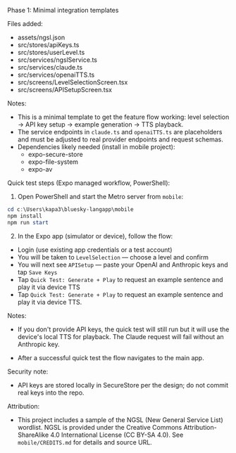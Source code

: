 Phase 1: Minimal integration templates

Files added:
- assets/ngsl.json
- src/stores/apiKeys.ts
- src/stores/userLevel.ts
- src/services/ngslService.ts
- src/services/claude.ts
- src/services/openaiTTS.ts
- src/screens/LevelSelectionScreen.tsx
- src/screens/APISetupScreen.tsx

Notes:
- This is a minimal template to get the feature flow working: level selection -> API key setup -> example generation -> TTS playback.
- The service endpoints in `claude.ts` and `openaiTTS.ts` are placeholders and must be adjusted to real provider endpoints and request schemas.
- Dependencies likely needed (install in mobile project):
  - expo-secure-store
  - expo-file-system
  - expo-av

Quick test steps (Expo managed workflow, PowerShell):

1. Open PowerShell and start the Metro server from `mobile`:

```powershell
cd c:\Users\kapa3\bluesky-langapp\mobile
npm install
npm run start
```

2. In the Expo app (simulator or device), follow the flow:
  - Login (use existing app credentials or a test account)
  - You will be taken to `LevelSelection` — choose a level and confirm
  - You will next see `APISetup` — paste your OpenAI and Anthropic keys and tap `Save Keys`
  - Tap `Quick Test: Generate + Play` to request an example sentence and play it via device TTS
   - Tap `Quick Test: Generate + Play` to request an example sentence and play it via device TTS.

  Notes:

  - If you don't provide API keys, the quick test will still run but it will use the device's local TTS for playback. The Claude request will fail without an Anthropic key.

  - After a successful quick test the flow navigates to the main app.

Security note:
- API keys are stored locally in SecureStore per the design; do not commit real keys into the repo.

Attribution:

- This project includes a sample of the NGSL (New General Service List) wordlist. NGSL is provided under the Creative Commons Attribution-ShareAlike 4.0 International License (CC BY-SA 4.0). See `mobile/CREDITS.md` for details and source URL.
